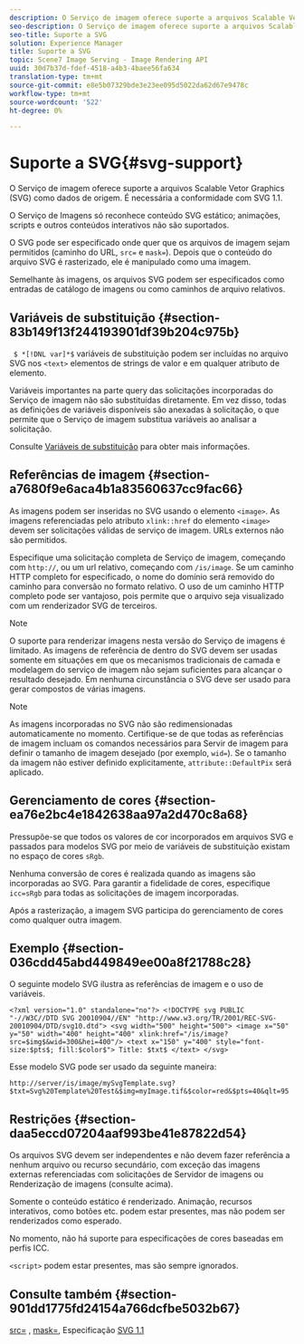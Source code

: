 ```yaml
---
description: O Serviço de imagem oferece suporte a arquivos Scalable Vetor Graphics (SVG) como dados de origem. É necessária a conformidade com SVG 1.1.
seo-description: O Serviço de imagem oferece suporte a arquivos Scalable Vetor Graphics (SVG) como dados de origem. É necessária a conformidade com SVG 1.1.
seo-title: Suporte a SVG
solution: Experience Manager
title: Suporte a SVG
topic: Scene7 Image Serving - Image Rendering API
uuid: 30d7b37d-fdef-4518-a4b3-4baee56fa634
translation-type: tm+mt
source-git-commit: e8e5b07329bde3e23ee095d5022da62d67e9478c
workflow-type: tm+mt
source-wordcount: '522'
ht-degree: 0%

---
```



# Suporte a SVG{#svg-support}

O Serviço de imagem oferece suporte a arquivos Scalable Vetor Graphics (SVG) como dados de origem. É necessária a conformidade com SVG 1.1.

O Serviço de Imagens só reconhece conteúdo SVG estático; animações, scripts e outros conteúdos interativos não são suportados.

O SVG pode ser especificado onde quer que os arquivos de imagem sejam permitidos (caminho do URL, `src=` e `mask=`). Depois que o conteúdo do arquivo SVG é rasterizado, ele é manipulado como uma imagem.

Semelhante às imagens, os arquivos SVG podem ser especificados como entradas de catálogo de imagens ou como caminhos de arquivo relativos.

## Variáveis de substituição {#section-83b149f13f244193901df39b204c975b}

` $ *[!DNL var]*$` variáveis de substituição podem ser incluídas no arquivo SVG nos  `<text>` elementos de strings de valor e em qualquer atributo de elemento.

Variáveis importantes na parte query das solicitações incorporadas do Serviço de imagem não são substituídas diretamente. Em vez disso, todas as definições de variáveis disponíveis são anexadas à solicitação, o que permite que o Serviço de imagem substitua variáveis ao analisar a solicitação.

Consulte [Variáveis de substituição](../../../../../is-api/http-ref/image-serving-api-ref/c-http-protocol-reference/c-syntax-and-features/r-is-http-substitution-variables.md#reference-90dc01aba44940e4acdd0c6476e7aa5a) para obter mais informações.

## Referências de imagem {#section-a7680f9e6aca4b1a83560637cc9fac66}

As imagens podem ser inseridas no SVG usando o elemento `<image>`. As imagens referenciadas pelo atributo `xlink::href` do elemento `<image>` devem ser solicitações válidas de serviço de imagem. URLs externos não são permitidos.

Especifique uma solicitação completa de Serviço de imagem, começando com `http://`, ou um url relativo, começando com `/is/image`. Se um caminho HTTP completo for especificado, o nome do domínio será removido do caminho para conversão no formato relativo. O uso de um caminho HTTP completo pode ser vantajoso, pois permite que o arquivo seja visualizado com um renderizador SVG de terceiros.

>[!NOTE]
>
>O suporte para renderizar imagens nesta versão do Serviço de imagens é limitado. As imagens de referência de dentro do SVG devem ser usadas somente em situações em que os mecanismos tradicionais de camada e modelagem do serviço de imagem não sejam suficientes para alcançar o resultado desejado. Em nenhuma circunstância o SVG deve ser usado para gerar compostos de várias imagens.

>[!NOTE]
>
>As imagens incorporadas no SVG não são redimensionadas automaticamente no momento. Certifique-se de que todas as referências de imagem incluam os comandos necessários para Servir de imagem para definir o tamanho de imagem desejado (por exemplo, `wid=`). Se o tamanho da imagem não estiver definido explicitamente, `attribute::DefaultPix` será aplicado.

## Gerenciamento de cores {#section-ea76e2bc4e1842638aa97a2d470c8a68}

Pressupõe-se que todos os valores de cor incorporados em arquivos SVG e passados para modelos SVG por meio de variáveis de substituição existam no espaço de cores `sRgb`.

Nenhuma conversão de cores é realizada quando as imagens são incorporadas ao SVG. Para garantir a fidelidade de cores, especifique `icc=sRgb` para todas as solicitações de imagem incorporadas.

Após a rasterização, a imagem SVG participa do gerenciamento de cores como qualquer outra imagem.

## Exemplo {#section-036cdd45abd449849ee00a8f21788c28}

O seguinte modelo SVG ilustra as referências de imagem e o uso de variáveis.

`<?xml version="1.0" standalone="no"?> <!DOCTYPE svg PUBLIC "-//W3C//DTD SVG 20010904//EN" "http://www.w3.org/TR/2001/REC-SVG-20010904/DTD/svg10.dtd"> <svg width="500" height="500"> <image x="50" y="50" width="400" height="400" xlink:href="/is/image?src=$img$&wid=300&hei=400"/> <text x="150" y="400" style="font-size:$pts$; fill:$color$"> Title: $txt$ </text> </svg>`

Esse modelo SVG pode ser usado da seguinte maneira:

`http://server/is/image/mySvgTemplate.svg?$txt=Svg%20Template%20Test&$img=myImage.tif&$color=red&$pts=40&qlt=95`

## Restrições {#section-daa5eccd07204aaf993be41e87822d54}

Os arquivos SVG devem ser independentes e não devem fazer referência a nenhum arquivo ou recurso secundário, com exceção das imagens externas referenciadas com solicitações de Servidor de imagens ou Renderização de imagens (consulte acima).

Somente o conteúdo estático é renderizado. Animação, recursos interativos, como botões etc. podem estar presentes, mas não podem ser renderizados como esperado.

No momento, não há suporte para especificações de cores baseadas em perfis ICC.

`<script>` podem estar presentes, mas são sempre ignorados.

## Consulte também {#section-901dd1775fd24154a766dcfbe5032b67}

[src=](../../../../../is-api/http-ref/image-serving-api-ref/c-http-protocol-reference/c-command-reference/r-src.md#reference-f6506637778c4c69bf106a7924a91ab1) ,  [mask=](../../../../../is-api/http-ref/image-serving-api-ref/c-http-protocol-reference/c-command-reference/r-mask.md#reference-922254e027404fb890b850e2723ee06e), Especificação  [SVG 1.1](http://www.w3.org/TR/SVG11/)
